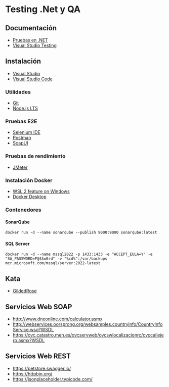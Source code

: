 # Testing .Net y QA

## Documentación

- [Pruebas en .NET](https://learn.microsoft.com/es-es/dotnet/core/testing/)
- [Visual Studio Testing](https://learn.microsoft.com/es-es/visualstudio/test/unit-test-basics?view=vs-2022)

## Instalación

- [Visual Studio](https://visualstudio.microsoft.com/es/downloads/)
- [Visual Studio Code](https://code.visualstudio.com/download#)

### Utilidades

- [Git](https://git-scm.com/)
- [Node.js LTS](https://nodejs.org)

### Pruebas E2E

- [Selenium IDE](https://chromewebstore.google.com/detail/selenium-ide/mooikfkahbdckldjjndioackbalphokd?hl=es&utm_source=ext_sidebar)
- [Postman](https://www.postman.com/downloads/)
- [SoapUI](https://www.soapui.org/downloads/soapui/)

### Pruebas de rendimiento

- [JMeter](https://jmeter.apache.org/download_jmeter.cgi)

### Instalación Docker

- [WSL 2 feature on Windows](https://learn.microsoft.com/es-es/windows/wsl/install)
- [Docker Desktop](https://www.docker.com/get-started/)

### Contenedores

#### SonarQube

    docker run -d --name sonarqube --publish 9000:9000 sonarqube:latest

#### SQL Server

    docker run -d --name mssql2022 -p 1433:1433 -e "ACCEPT_EULA=Y" -e "SA_PASSWORD=P@$$w0rd" -v "%cd%":/var/backups mcr.microsoft.com/mssql/server:2022-latest

## Kata

- [GildedRose](https://github.com/emilybache/GildedRose-Refactoring-Kata/blob/main/GildedRoseRequirements_es.md)

## Servicios Web SOAP

- http://www.dneonline.com/calculator.asmx
- http://webservices.oorsprong.org/websamples.countryinfo/CountryInfoService.wso?WSDL
- https://ovc.catastro.meh.es/ovcservweb/ovcswlocalizacionrc/ovccallejero.asmx?WSDL

## Servicios Web REST

- https://petstore.swagger.io/
- https://httpbin.org/
- https://jsonplaceholder.typicode.com/
